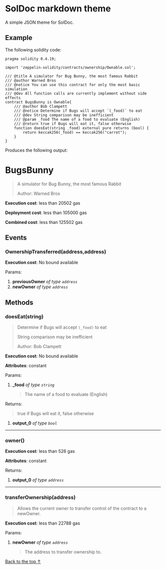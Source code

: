 # SolDoc markdown theme

A simple JSON theme for SolDoc.

## Example

The following solidity code:
```Solidity
pragma solidity 0.4.19;

import 'zeppelin-solidity/contracts/ownership/Ownable.sol';

/// @title A simulator for Bug Bunny, the most famous Rabbit
/// @author Warned Bros
/// @notice You can use this contract for only the most basic simulation
/// @dev All function calls are currently implement without side effects
contract BugsBunny is Ownable{
    /// @author Bob Clampett
    /// @notice Determine if Bugs will accept `(_food)` to eat
    /// @dev String comparison may be inefficient
    /// @param _food The name of a food to evaluate (English)
    /// @return true if Bugs will eat it, false otherwise
    function doesEat(string _food) external pure returns (bool) {
        return keccak256(_food) == keccak256("carrot");
    }
}
```

Produces the following output:

# BugsBunny
> A simulator for Bug Bunny, the most famous Rabbit
>
> Author: Warned Bros


**Execution cost**: less than 20502 gas

**Deployment cost**: less than 105000 gas

**Combined cost**: less than 125502 gas


## Events
### OwnershipTransferred(address,address)


**Execution cost**: No bound available


Params:

1. **previousOwner** *of type `address`*
2. **newOwner** *of type `address`*


## Methods
### doesEat(string)
>
>Determine if Bugs will accept `(_food)` to eat
>
> String comparison may be inefficient
>
> Author: Bob Clampett


**Execution cost**: No bound available

**Attributes**: constant


Params:

1. **_food** *of type `string`*

    > The name of a food to evaluate (English)


Returns:

> true if Bugs will eat it, false otherwise

1. **output_0** *of type `bool`*

---
### owner()


**Execution cost**: less than 526 gas

**Attributes**: constant



Returns:


1. **output_0** *of type `address`*

---
### transferOwnership(address)
>
> Allows the current owner to transfer control of the contract to a newOwner.


**Execution cost**: less than 22788 gas


Params:

1. **newOwner** *of type `address`*

    > The address to transfer ownership to.



[Back to the top ↑](#BugsBunny)
